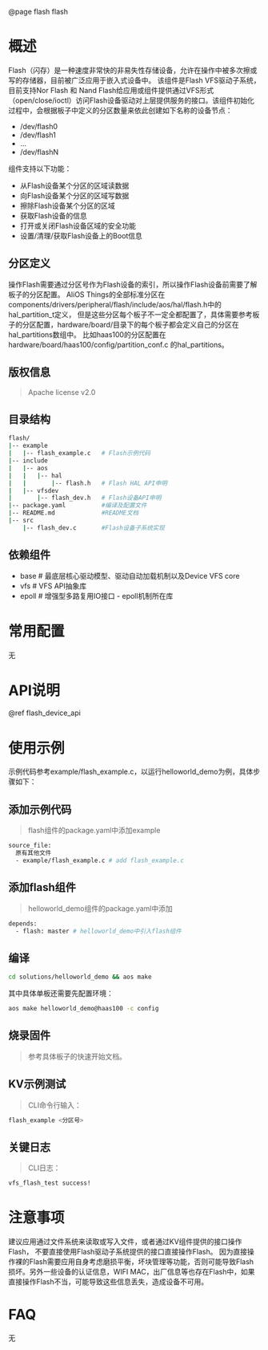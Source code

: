 @page flash flash

# 概述
Flash（闪存）是一种速度非常快的非易失性存储设备，允许在操作中被多次擦或写的存储器，目前被广泛应用于嵌入式设备中。
该组件是Flash VFS驱动子系统，目前支持Nor Flash 和 Nand Flash给应用或组件提供通过VFS形式（open/close/ioctl）访问Flash设备驱动对上层提供服务的接口。该组件初始化过程中，会根据板子中定义的分区数量来依此创建如下名称的设备节点：
* /dev/flash0
* /dev/flash1
* ...
* /dev/flashN

组件支持以下功能：
- 从Flash设备某个分区的区域读数据
- 向Flash设备某个分区的区域写数据
- 擦除Flash设备某个分区的区域
- 获取Flash设备的信息
- 打开或关闭Flash设备区域的安全功能
- 设置/清理/获取Flash设备上的Boot信息

## 分区定义
操作Flash需要通过分区号作为Flash设备的索引，所以操作Flash设备前需要了解板子的分区配置。
AliOS Things的全部标准分区在components/drivers/peripheral/flash/include/aos/hal/flash.h中的hal_partition_t定义，
但是这些分区每个板子不一定全都配置了，具体需要参考板子的分区配置，hardware/board/目录下的每个板子都会定义自己的分区在hal_partitions数组中。
比如haas100的分区配置在hardware/board/haas100/config/partition_conf.c 的hal_partitions。

## 版权信息
> Apache license v2.0

## 目录结构
```sh
flash/
|-- example
|   |-- flash_example.c   # Flash示例代码
|-- include
|   |-- aos
|   |   |-- hal
|   |       |-- flash.h   # Flash HAL API申明
|   |-- vfsdev
|       |-- flash_dev.h   # Flash设备API申明
|-- package.yaml          #编译及配置文件
|-- README.md             #README文档
|-- src
    |-- flash_dev.c       #Flash设备子系统实现
```

## 依赖组件
* base     # 最底层核心驱动模型、驱动自动加载机制以及Device VFS core
* vfs      # VFS API抽象库
* epoll    # 增强型多路复用IO接口 - epoll机制所在库

# 常用配置
无

# API说明
@ref flash_device_api

# 使用示例
示例代码参考example/flash_example.c，以运行helloworld_demo为例，具体步骤如下：

## 添加示例代码
> flash组件的package.yaml中添加example
```sh
source_file:
  原有其他文件
  - example/flash_example.c # add flash_example.c
```

## 添加flash组件
> helloworld_demo组件的package.yaml中添加
```sh
depends:
  - flash: master # helloworld_demo中引入flash组件
```

## 编译
```sh
cd solutions/helloworld_demo && aos make
```
其中具体单板还需要先配置环境：
```sh
aos make helloworld_demo@haas100 -c config
```

## 烧录固件
> 参考具体板子的快速开始文档。

## KV示例测试
> CLI命令行输入：
```sh
flash_example <分区号>
```

## 关键日志
> CLI日志：
```sh
vfs_flash_test success!
```

# 注意事项
建议应用通过文件系统来读取或写入文件，或者通过KV组件提供的接口操作Flash， 不要直接使用Flash驱动子系统提供的接口直接操作Flash。 因为直接操作裸的Flash需要应用自身考虑磨损平衡，坏块管理等功能，否则可能导致Flash损坏。另外一些设备的认证信息，WIFI MAC，出厂信息等也存在Flash中，如果直接操作Flash不当，可能导致这些信息丢失，造成设备不可用。

# FAQ
无
